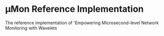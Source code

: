
# μMon Reference Implementation

The reference implementation of 'Empowering Microsecond-level Network Monitoring with Wavelets